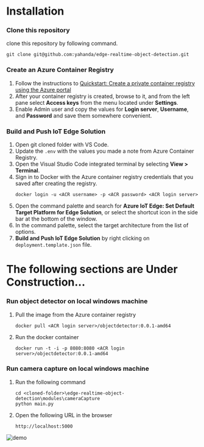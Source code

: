 # Installation

### Clone this repository
clone this repository by following command.
```
git clone git@github.com:yahanda/edge-realtime-object-detection.git
```

### Create an Azure Container Registry
1. Follow the instructions to [Quickstart: Create a private container registry using the Azure portal](https://docs.microsoft.com/en-us/azure/container-registry/container-registry-get-started-portal)
1. After your container registry is created, browse to it, and from the left pane select **Access keys** from the menu located under **Settings**.
1. Enable Admin user and copy the values for **Login server**, **Username**, and **Password** and save them somewhere convenient.

### Build and Push IoT Edge Solution
1. Open git cloned folder with VS Code.
1. Update the `.env` with the values you made a note from Azure Container Registry.
1. Open the Visual Studio Code integrated terminal by selecting **View > Terminal**.
1. Sign in to Docker with the Azure container registry credentials that you saved after creating the registry.
    ```
    docker login -u <ACR username> -p <ACR password> <ACR login server>
    ```
1. Open the command palette and search for **Azure IoT Edge: Set Default Target Platform for Edge Solution**, or select the shortcut icon in the side bar at the bottom of the window.
1. In the command palette, select the target architecture from the list of options.
1. **Build and Push IoT Edge Solution** by right clicking on `deployment.template.json` file.


# The following sections are Under Construction...

### Run object detector on local windows machine
1. Pull the image from the Azure container registry
    ```
    docker pull <ACR login server>/objectdetector:0.0.1-amd64
    ```
1. Run the docker container
    ```
    docker run -t -i -p 8080:8080 <ACR login server>/objectdetector:0.0.1-amd64
    ```

### Run camera capture on local windows machine
1. Run the following command
    ```
    cd <cloned-folder>\edge-realtime-object-detection\modules\cameraCapture
    python main.py
    ```
1. Open the following URL in the browser
    ```
    http://localhost:5000
    ```

![demo](https://raw.githubusercontent.com/wiki/yahanda/edge-realtime-object-detection/images/video-streaming-demo.gif)
